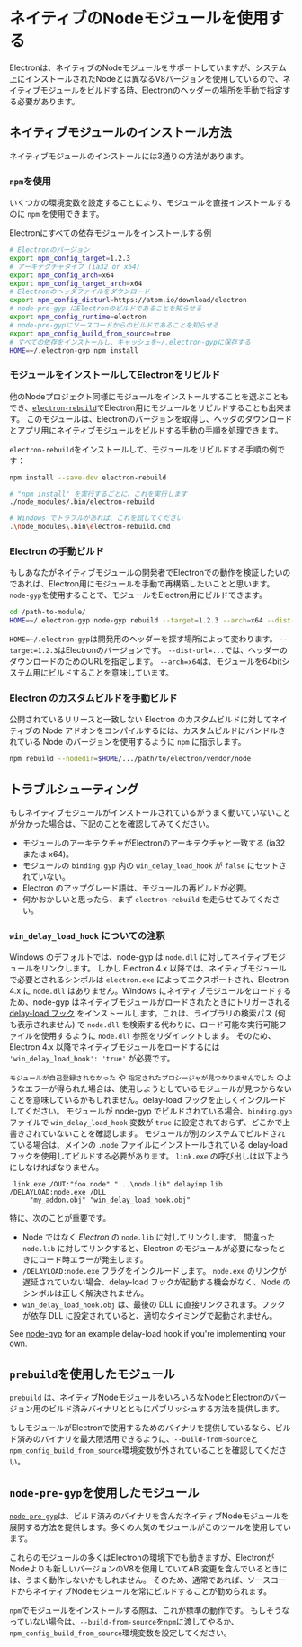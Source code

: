 # ネイティブのNodeモジュールを使用する

Electronは、ネイティブのNodeモジュールをサポートしていますが、システム上にインストールされたNodeとは異なるV8バージョンを使用しているので、ネイティブモジュールをビルドする時、Electronのヘッダーの場所を手動で指定する必要があります。

## ネイティブモジュールのインストール方法

ネイティブモジュールのインストールには3通りの方法があります。

### `npm`を使用

いくつかの環境変数を設定することにより、モジュールを直接インストールするのに `npm` を使用できます。

Electronにすべての依存モジュールをインストールする例

```sh
# Electronのバージョン
export npm_config_target=1.2.3
# アーキテクチャタイプ (ia32 or x64)
export npm_config_arch=x64
export npm_config_target_arch=x64
# Electronのヘッダファイルをダウンロード
export npm_config_disturl=https://atom.io/download/electron
# node-pre-gyp にElectronのビルドであることを知らせる
export npm_config_runtime=electron
# node-pre-gypにソースコードからのビルドであることを知らせる
export npm_config_build_from_source=true
# すべての依存をインストールし、キャッシュを~/.electron-gypに保存する
HOME=~/.electron-gyp npm install
```

### モジュールをインストールしてElectronをリビルド

他のNodeプロジェクト同様にモジュールをインストールすることを選ぶこともでき、[`electron-rebuild`](https://github.com/paulcbetts/electron-rebuild)でElectron用にモジュールをリビルドすることも出来ます。 このモジュールは、Electronのバージョンを取得し、ヘッダのダウンロードとアプリ用にネイティブモジュールをビルドする手動の手順を処理できます。

`electron-rebuild`をインストールして、モジュールをリビルドする手順の例です：

```sh
npm install --save-dev electron-rebuild

# "npm install" を実行するごとに、これを実行します
./node_modules/.bin/electron-rebuild

# Windows でトラブルがあれば、これを試してください
.\node_modules\.bin\electron-rebuild.cmd
```

### Electron の手動ビルド

もしあなたがネイティブモジュールの開発者でElectronでの動作を検証したいのであれば、Electron用にモジュールを手動で再構築したいことと思います。 `node-gyp`を使用することで、モジュールをElectron用にビルドできます。

```sh
cd /path-to-module/
HOME=~/.electron-gyp node-gyp rebuild --target=1.2.3 --arch=x64 --dist-url=https://atom.io/download/electron
```

`HOME=~/.electron-gyp`は開発用のヘッダーを探す場所によって変わります。 `--target=1.2.3`はElectronのバージョンです。 `--dist-url=...`では、ヘッダーのダウンロードのためのURLを指定します。 `--arch=x64`は、モジュールを64bitシステム用にビルドすることを意味しています。

### Electron のカスタムビルドを手動ビルド

公開されているリリースと一致しない Electron のカスタムビルドに対してネイティブの Node アドオンをコンパイルするには、カスタムビルドにバンドルされている Node のバージョンを使用するように `npm` に指示します。

```sh
npm rebuild --nodedir=$HOME/.../path/to/electron/vendor/node
```

## トラブルシューティング

もしネイティブモジュールがインストールされているがうまく動いていないことが分かった場合は、下記のことを確認してみてください。

- モジュールのアーキテクチャがElectronのアーキテクチャと一致する (ia32 または x64)。
- モジュールの `binding.gyp` 内の `win_delay_load_hook` が `false` にセットされていない。
- Electron のアップグレード語は、モジュールの再ビルドが必要。
- 何かおかしいと思ったら、まず `electron-rebuild` を走らせてみてください。

### `win_delay_load_hook` についての注釈

Windows のデフォルトでは、node-gyp は `node.dll` に対してネイティブモジュールをリンクします。 しかし Electron 4.x 以降では、ネイティブモジュールで必要とされるシンボルは `electron.exe` によってエクスポートされ、Electron 4.x に `node.dll` はありません。Windows にネイティブモジュールをロードするため、node-gyp はネイティブモジュールがロードされたときにトリガーされる [delay-load フック](https://msdn.microsoft.com/en-us/library/z9h1h6ty.aspx) をインストールします。これは、ライブラリの検索パス (何も表示されません) で `node.dll` を検索する代わりに、ロード可能な実行可能ファイルを使用するように `node.dll` 参照をリダイレクトします。 そのため、Electron 4.x 以降でネイティブモジュールをロードするには `'win_delay_load_hook': 'true'` が必要です。

`モジュールが自己登録されなかった` や `指定されたプロシージャが見つかりませんでした` のようなエラーが得られた場合は、使用しようとしているモジュールが見つからないことを意味しているかもしれません。delay-load フックを正しくインクルードしてください。 モジュールが node-gyp でビルドされている場合、`binding.gyp` ファイルで `win_delay_load_hook` 変数が `true` に設定されておらず、どこかで上書きされていないことを確認します。 モジュールが別のシステムでビルドされている場合は、メインの `.node` ファイルにインストールされている delay-load フックを使用してビルドする必要があります。 `link.exe` の呼び出しは以下ようにしなければなりません。

```text
 link.exe /OUT:"foo.node" "...\node.lib" delayimp.lib /DELAYLOAD:node.exe /DLL
     "my_addon.obj" "win_delay_load_hook.obj"
```

特に、次のことが重要です。

- Node ではなく *Electron* の `node.lib` に対してリンクします。 間違った `node.lib` に対してリンクすると、Electron のモジュールが必要になったときにロード時エラーが発生します。
- `/DELAYLOAD:node.exe` フラグをインクルードします。 `node.exe` のリンクが遅延されていない場合、delay-load フックが起動する機会がなく、Node のシンボルは正しく解決されません。
- `win_delay_load_hook.obj` は、最後の DLL に直接リンクされます。フックが依存 DLL に設定されていると、適切なタイミングで起動されません。

See [node-gyp](https://github.com/nodejs/node-gyp/blob/e2401e1395bef1d3c8acec268b42dc5fb71c4a38/src/win_delay_load_hook.cc) for an example delay-load hook if you're implementing your own.

## `prebuild`を使用したモジュール

[`prebuild`](https://github.com/mafintosh/prebuild) は、ネイティブNodeモジュールをいろいろなNodeとElectronのバージョン用のビルド済みバイナリとともにパブリッシュする方法を提供します。

もしモジュールがElectronで使用するためのバイナリを提供しているなら、ビルド済みのバイナリを最大限活用できるように、`--build-from-source`と `npm_config_build_from_source`環境変数が外されていることを確認してください。

## `node-pre-gyp`を使用したモジュール

[`node-pre-gyp`](https://github.com/mapbox/node-pre-gyp)は、ビルド済みのバイナリを含んだネイティブNodeモジュールを展開する方法を提供します。多くの人気のモジュールがこのツールを使用しています。

これらのモジュールの多くはElectronの環境下でも動きますが、ElectronがNodeよりも新しいバージョンのV8を使用していてABI変更を含んでいるときには、うまく動作しないかもしれません。 そのため、通常であれば、ソースコードからネイティブNodeモジュールを常にビルドすることが勧められます。

`npm`でモジュールをインストールする際は、これが標準の動作です。 もしそうなっていない場合は、`--build-from-source`を`npm`に渡してやるか、`npm_config_build_from_source`環境変数を設定してください。